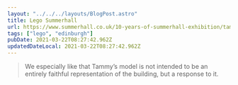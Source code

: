 ```yaml
---
layout: "../../../layouts/BlogPost.astro"
title: Lego Summerhall
url: https://www.summerhall.co.uk/10-years-of-summerhall-exhibition/tammy-watchorn/
tags: ["lego", "edinburgh"]
pubDate: 2021-03-22T08:27:42.962Z
updatedDateLocal: 2021-03-22T08:27:42.962Z
---
```


> We especially like that Tammy’s model is not intended to be an entirely faithful representation of the building, but a response to it.
